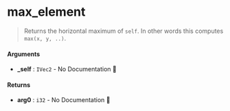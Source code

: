 # max\_element

>  Returns the horizontal maximum of `self`.
>  In other words this computes `max(x, y, ..)`.

#### Arguments

- **\_self** : `IVec2` \- No Documentation 🚧

#### Returns

- **arg0** : `i32` \- No Documentation 🚧